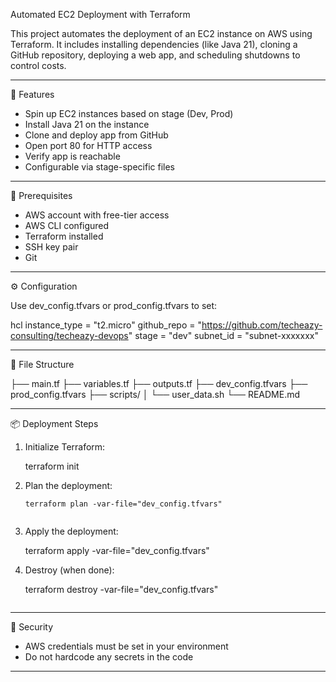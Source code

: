 Automated EC2 Deployment with Terraform

This project automates the deployment of an EC2 instance on AWS using Terraform. It includes installing dependencies (like Java 21), cloning a GitHub repository, deploying a web app, and scheduling shutdowns to control costs.

---

🚀 Features

- Spin up EC2 instances based on stage (Dev, Prod)
- Install Java 21 on the instance
- Clone and deploy app from GitHub
- Open port 80 for HTTP access
- Verify app is reachable
- Configurable via stage-specific files

---

🔧 Prerequisites

- AWS account with free-tier access
- AWS CLI configured
- Terraform installed
- SSH key pair
- Git

---

⚙ Configuration

Use dev_config.tfvars or prod_config.tfvars to set:

hcl
instance_type = "t2.micro"
github_repo   = "https://github.com/techeazy-consulting/techeazy-devops"
stage         = "dev"
subnet_id     = "subnet-xxxxxxx"


---

📁 File Structure


├── main.tf
├── variables.tf
├── outputs.tf
├── dev_config.tfvars
├── prod_config.tfvars
├── scripts/
│   └── user_data.sh
└── README.md


---

📦 Deployment Steps

1. Initialize Terraform:
   
   terraform init
   

2. Plan the deployment:
   ```
   terraform plan -var-file="dev_config.tfvars"
   

3. Apply the deployment:
   
   terraform apply -var-file="dev_config.tfvars"
   

4. Destroy (when done):
   
   terraform destroy -var-file="dev_config.tfvars"
   ```

---

🔐 Security

- AWS credentials must be set in your environment
- Do not hardcode any secrets in the code

---
